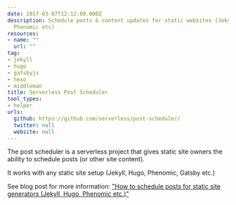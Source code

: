 ```yaml
---
date: 2017-03-07T12:12:00.000Z
description: Schedule posts & content updates for static websites (Jekyll, Hugo, Gatsby,
  Phenomic etc)
resources:
- name: ""
  url: ""
tag:
- jekyll
- hugo
- gatsbyjs
- hexo
- middleman
title: Serverless Post Scheduler
tool_types:
- helper
urls:
  github: https://github.com/serverless/post-scheduler/
  twitter: null
  website: null
---
```


The post scheduler is a serverless project that gives static site owners the ability to schedule posts (or other site content).

It works with any static site setup (Jekyll, Hugo, Phenomic, Gatsby etc.)

See blog post for more information: ["How to schedule posts for static site generators (Jekyll, Hugo, Phenomic etc.)"](https://serverless.com/blog/static-site-post-scheduler/?utm_content=bufferf4214&utm_medium=social&utm_source=twitter.com&utm_campaign=buffer)
